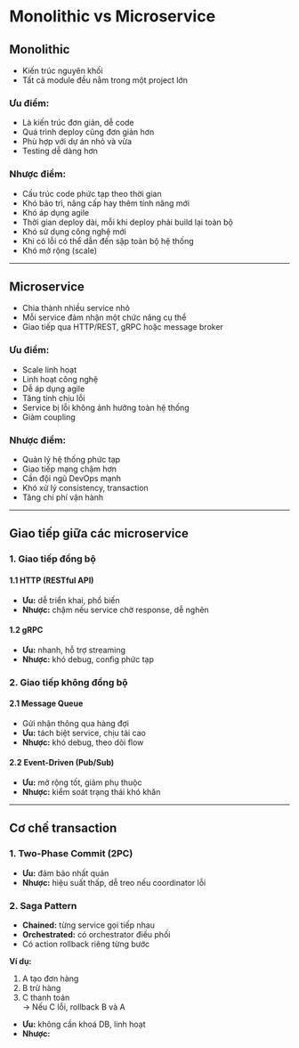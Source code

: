# Monolithic vs Microservice

## Monolithic

- Kiến trúc nguyên khối  
- Tất cả module đều nằm trong một project lớn

### Ưu điểm:
+ Là kiến trúc đơn giản, dễ code  
+ Quá trình deploy cũng đơn giản hơn  
+ Phù hợp với dự án nhỏ và vừa  
+ Testing dễ dàng hơn

### Nhược điểm:
+ Cấu trúc code phức tạp theo thời gian  
+ Khó bảo trì, nâng cấp hay thêm tính năng mới  
+ Khó áp dụng agile  
+ Thời gian deploy dài, mỗi khi deploy phải build lại toàn bộ  
+ Khó sử dụng công nghệ mới  
+ Khi có lỗi có thể dẫn đến sập toàn bộ hệ thống  
+ Khó mở rộng (scale)

---

## Microservice

- Chia thành nhiều service nhỏ  
- Mỗi service đảm nhận một chức năng cụ thể  
- Giao tiếp qua HTTP/REST, gRPC hoặc message broker

### Ưu điểm:
+ Scale linh hoạt  
+ Linh hoạt công nghệ  
+ Dễ áp dụng agile  
+ Tăng tính chịu lỗi  
+ Service bị lỗi không ảnh hưởng toàn hệ thống  
+ Giảm coupling

### Nhược điểm:
+ Quản lý hệ thống phức tạp  
+ Giao tiếp mạng chậm hơn  
+ Cần đội ngũ DevOps mạnh  
+ Khó xử lý consistency, transaction  
+ Tăng chi phí vận hành

---

## Giao tiếp giữa các microservice

### 1. Giao tiếp đồng bộ

#### 1.1 HTTP (RESTful API)
- **Ưu:** dễ triển khai, phổ biến  
- **Nhược:** chậm nếu service chờ response, dễ nghẽn

#### 1.2 gRPC
- **Ưu:** nhanh, hỗ trợ streaming  
- **Nhược:** khó debug, config phức tạp

### 2. Giao tiếp không đồng bộ

#### 2.1 Message Queue
- Gửi nhận thông qua hàng đợi  
- **Ưu:** tách biệt service, chịu tải cao  
- **Nhược:** khó debug, theo dõi flow

#### 2.2 Event-Driven (Pub/Sub)
- **Ưu:** mở rộng tốt, giảm phụ thuộc  
- **Nhược:** kiểm soát trạng thái khó khăn

---

## Cơ chế transaction

### 1. Two-Phase Commit (2PC)
- **Ưu:** đảm bảo nhất quán  
- **Nhược:** hiệu suất thấp, dễ treo nếu coordinator lỗi

### 2. Saga Pattern

- **Chained:** từng service gọi tiếp nhau  
- **Orchestrated:** có orchestrator điều phối  
- Có action rollback riêng từng bước

**Ví dụ:**  
1. A tạo đơn hàng  
2. B trừ hàng  
3. C thanh toán  
→ Nếu C lỗi, rollback B và A

- **Ưu:** không cần khoá DB, linh hoạt  
- **Nhược:**
